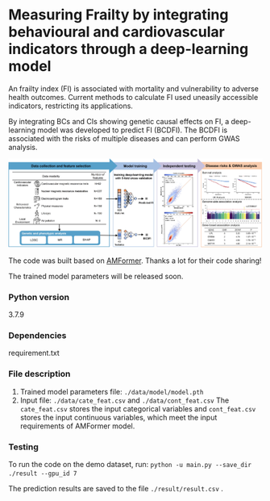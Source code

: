 # Measuring Frailty by integrating behavioural and cardiovascular indicators through a deep-learning model
An frailty index (FI) is associated with mortality and vulnerability to adverse health outcomes. Current methods to calculate FI used uneasily accessible indicators, restricting its applications. 

By integrating BCs and CIs showing genetic causal effects on FI, a deep-learning model was developed to predict FI (BCDFI). The BCDFI is associated with the risks of multiple diseases and can perform GWAS analysis. 


<p align='center'>
<img src="./Figs/BCDFI.jpg" alt="architecture"/>
</p>


The code was built based on [AMFormer](https://github.com/aigc-apps/AMFormer/). Thanks a lot for their code sharing!

The trained model parameters will be released soon.

### Python version
3.7.9
### Dependencies
requirement.txt
### File description
1) Trained model parameters file: `./data/model/model.pth`
2) Input file: `./data/cate_feat.csv` and `./data/cont_feat.csv`
    The `cate_feat.csv` stores the input categorical variables and `cont_feat.csv` stores the input continuous variables, which meet the input requirements of AMFormer model.

### Testing
To run the code on the demo dataset, run:
`python -u main.py --save_dir ./result --gpu_id 7`


The prediction results are saved to the file `./result/result.csv` .



